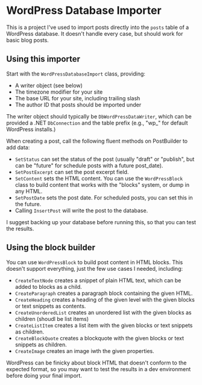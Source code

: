 # WordPress Database Importer

This is a project I've used to import posts directly into the `posts` table of a WordPress database. It doesn't handle every case, but should work for basic blog posts.

## Using this importer

Start with the `WordPressDatabaseImport` class, providing:

- A writer object (see below)
- The timezone modifier for your site
- The base URL for your site, including trailing slash
- The author ID that posts should be imported under

The writer object should typically be `DbWordPressDataWriter`, which can be provided a .NET ```DbConnection``` and the table prefix (e.g., "wp\_" for default WordPress installs.)

When creating a post, call the following fluent methods on PostBuilder to add data:

- `SetStatus` can set the status of the post (usually "draft" or "publish", but can be "future" for schedule posts with a future post\_date).
- `SetPostExcerpt` can set the post excerpt field.
- `SetContent` sets the HTML content. You can use the `WordPressBlock` class to build content that works with the "blocks" system, or dump in any HTML.
- `SetPostDate` sets the post date. For scheduled posts, you can set this in the future.
- Calling `InsertPost` will write the post to the database.

I suggest backing up your database before running this, so that you can test the results.

## Using the block builder

You can use `WordPressBlock` to build post content in HTML blocks. This doesn't support everything, just the few use cases I needed, including:

- `CreateTextNode` creates a snippet of plain HTML text, which can be added to blocks as a child.
- `CreateParagraph` creates a paragraph block containing the given HTML.
- `CreateHeading` creates a heading of the given level with the given blocks or text snippets as contents.
- `CreateUnorderedList` creates an unordered list with the given blocks as children (shoudl be list items)
- `CreateListItem` creates a list item with the given blocks or text snippets as children.
- `CreateBlockQuote` creates a blockquote with the given blocks or text snippets as children.
- `CreateImage` creates an image iwth the given properties.

WordPress can be finicky about block HTML that doesn't conform to the expected format, so you may want to test the results in a dev environment before doing your final import.